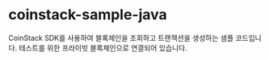 # coinstack-sample-java

CoinStack SDK를 사용하여 블록체인을 조회하고 트랜잭션을 생성하는 샘플 코드입니다.
테스트를 위한 프라이빗 블록체인으로 연결되어 있습니다.
